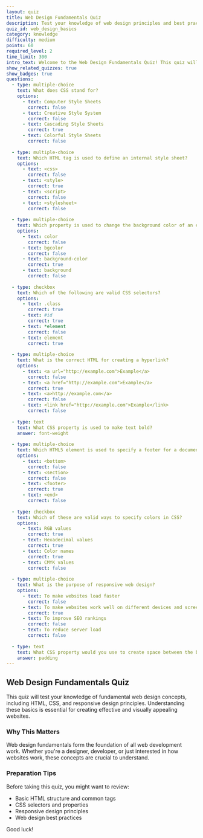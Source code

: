 ```yaml
---
layout: quiz
title: Web Design Fundamentals Quiz
description: Test your knowledge of web design principles and best practices
quiz_id: web_design_basics
category: knowledge
difficulty: medium
points: 60
required_level: 2
time_limit: 300
intro_text: Welcome to the Web Design Fundamentals Quiz! This quiz will test your knowledge of basic web design principles. You have 5 minutes to complete all questions.
show_related_quizzes: true
show_badges: true
questions:
  - type: multiple-choice
    text: What does CSS stand for?
    options:
      - text: Computer Style Sheets
        correct: false
      - text: Creative Style System
        correct: false
      - text: Cascading Style Sheets
        correct: true
      - text: Colorful Style Sheets
        correct: false
  
  - type: multiple-choice
    text: Which HTML tag is used to define an internal style sheet?
    options:
      - text: <css>
        correct: false
      - text: <style>
        correct: true
      - text: <script>
        correct: false
      - text: <stylesheet>
        correct: false
  
  - type: multiple-choice
    text: Which property is used to change the background color of an element?
    options:
      - text: color
        correct: false
      - text: bgcolor
        correct: false
      - text: background-color
        correct: true
      - text: background
        correct: false
  
  - type: checkbox
    text: Which of the following are valid CSS selectors?
    options:
      - text: .class
        correct: true
      - text: #id
        correct: true
      - text: *element
        correct: false
      - text: element
        correct: true
  
  - type: multiple-choice
    text: What is the correct HTML for creating a hyperlink?
    options:
      - text: <a url="http://example.com">Example</a>
        correct: false
      - text: <a href="http://example.com">Example</a>
        correct: true
      - text: <a>http://example.com</a>
        correct: false
      - text: <link href="http://example.com">Example</link>
        correct: false
  
  - type: text
    text: What CSS property is used to make text bold?
    answer: font-weight
  
  - type: multiple-choice
    text: Which HTML5 element is used to specify a footer for a document or section?
    options:
      - text: <bottom>
        correct: false
      - text: <section>
        correct: false
      - text: <footer>
        correct: true
      - text: <end>
        correct: false
  
  - type: checkbox
    text: Which of these are valid ways to specify colors in CSS?
    options:
      - text: RGB values
        correct: true
      - text: Hexadecimal values
        correct: true
      - text: Color names
        correct: true
      - text: CMYK values
        correct: false
  
  - type: multiple-choice
    text: What is the purpose of responsive web design?
    options:
      - text: To make websites load faster
        correct: false
      - text: To make websites work well on different devices and screen sizes
        correct: true
      - text: To improve SEO rankings
        correct: false
      - text: To reduce server load
        correct: false
  
  - type: text
    text: What CSS property would you use to create space between the border and content of an element?
    answer: padding
---
```


## Web Design Fundamentals Quiz

This quiz will test your knowledge of fundamental web design concepts, including HTML, CSS, and responsive design principles. Understanding these basics is essential for creating effective and visually appealing websites.

### Why This Matters

Web design fundamentals form the foundation of all web development work. Whether you're a designer, developer, or just interested in how websites work, these concepts are crucial to understand.

### Preparation Tips

Before taking this quiz, you might want to review:
- Basic HTML structure and common tags
- CSS selectors and properties
- Responsive design principles
- Web design best practices

Good luck!